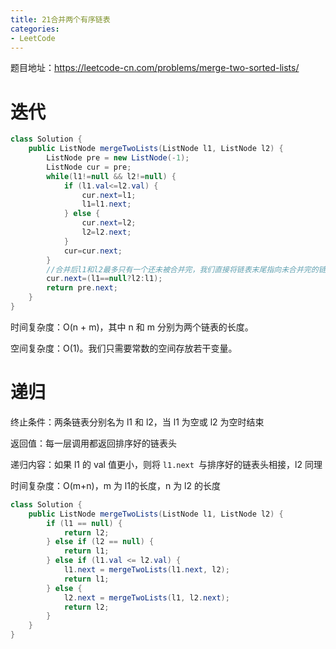 ```yaml
---
title: 21合并两个有序链表
categories: 
- LeetCode
---
```


题目地址：https://leetcode-cn.com/problems/merge-two-sorted-lists/

# 迭代

```java
class Solution {
    public ListNode mergeTwoLists(ListNode l1, ListNode l2) {
        ListNode pre = new ListNode(-1);
        ListNode cur = pre;
        while(l1!=null && l2!=null) {
            if (l1.val<=l2.val) {
                cur.next=l1;
                l1=l1.next;
            } else {
                cur.next=l2;
                l2=l2.next;
            }
            cur=cur.next;
        }
        //合并后l1和l2最多只有一个还未被合并完，我们直接将链表末尾指向未合并完的链表即可
        cur.next=(l1==null?l2:l1);
        return pre.next;
    }
}
```

时间复杂度：O(n + m)，其中 n 和 m 分别为两个链表的长度。

空间复杂度：O(1)。我们只需要常数的空间存放若干变量。

# 递归

终止条件：两条链表分别名为 l1 和 l2，当 l1 为空或 l2 为空时结束

返回值：每一层调用都返回排序好的链表头

递归内容：如果 l1 的 val 值更小，则将 `l1.next `与排序好的链表头相接，l2 同理

时间复杂度：O(m+n)，m 为 l1的长度，n 为 l2 的长度

```java
class Solution {
    public ListNode mergeTwoLists(ListNode l1, ListNode l2) {
        if (l1 == null) {
            return l2;
        } else if (l2 == null) {
            return l1;
        } else if (l1.val <= l2.val) {
            l1.next = mergeTwoLists(l1.next, l2);
            return l1;
        } else {
            l2.next = mergeTwoLists(l1, l2.next);
            return l2;
        }
    }
}
```





